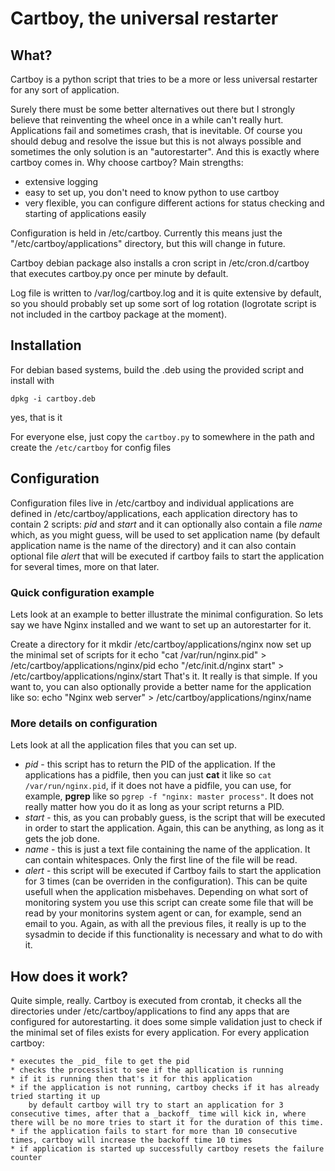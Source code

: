 # Cartboy, the universal restarter

## What?
Cartboy is a python script that tries to be a more or less universal restarter for any sort of application.

Surely there must be some better alternatives out there but I strongly believe that reinventing the wheel once in a while can't really hurt.
Applications fail and sometimes crash, that is inevitable. Of course you should debug and resolve the issue but this is not always possible and sometimes the only solution is an "autorestarter".
And this is exactly where cartboy comes in. Why choose cartboy?
Main strengths:
* extensive logging 
* easy to set up, you don't need to know python to use cartboy
* very flexible, you can configure different actions for status checking and starting of applications easily

Configuration is held in /etc/cartboy. Currently this means just the "/etc/cartboy/applications" directory, but this will change in future.

Cartboy debian package also installs a cron script in /etc/cron.d/cartboy that executes cartboy.py once per minute by default.

Log file is written to /var/log/cartboy.log and it is quite extensive by default, so you should probably set up some sort of log rotation (logrotate script is not included in the cartboy package at the moment).

## Installation

For debian based systems, build the .deb using the provided script and install with

	dpkg -i cartboy.deb

yes, that is it

For everyone else, just copy the `cartboy.py` to somewhere in the path and create the `/etc/cartboy` for config files


## Configuration 

Configuration files live in /etc/cartboy and individual applications are defined in /etc/cartboy/applications, 
each application directory has to contain 2 scripts: *pid* and *start* and it can optionally also 
contain a file *name* which, as you might guess, will be used to set application name 
(by default application name is the name of the directory) and it can also contain optional file *alert* 
that will be executed if cartboy fails to start the application for several times, more on that later.

### Quick configuration example
Lets look at an example to better illustrate the minimal configuration.
So lets say we have Nginx installed and we want to set up an autorestarter for it.

Create a directory for it 
	mkdir /etc/cartboy/applications/nginx
now set up the minimal set of scripts for it
	echo "cat /var/run/nginx.pid" >  /etc/cartboy/applications/nginx/pid
	echo "/etc/init.d/nginx start" >  /etc/cartboy/applications/nginx/start
That's it. It really is that simple. 
If you want to, you can also optionally provide a better name for the application like so:
	echo "Nginx web server" > /etc/cartboy/applications/nginx/name

### More details on configuration

Lets look at all the application files that you can set up.

* _pid_ - this script has to return the PID of the application. 
	If the applications has a pidfile, then you can just __cat__ it like so `cat /var/run/nginx.pid`, 
	if it does not have a pidfile, you can use, for example, __pgrep__ like so `pgrep -f "nginx: master process"`. 
	It does not really matter how you do it as long as your script returns a PID. 
* _start_ - this, as you can probably guess, is the script that will be executed in order to start the application. 
	Again, this can be anything, as long as it gets the job done.
* _name_ - this is just a text file containing the name of the application. It can contain whitespaces. Only the first line of the file will be read.
* _alert_ - this script will be executed if Cartboy fails to start the application for 3 times (can be overriden in the configuration). 
	This can be quite usefull when the application misbehaves. Depending on what sort of monitoring system you use this script can create some 
	file that will be read by your monitorins system agent or can, for example, send an email to you. 
	Again, as with all the previous files, it really is up to the sysadmin to decide if this functionality is necessary and what to do with it.

## How does it work?

Quite simple, really. Cartboy is executed from crontab, it checks all the directories under /etc/cartboy/applications 
to find any apps that are configured for autorestarting. it does some simple validation just to check if the minimal set of files exists for every application.
For every application cartboy:
	
	* executes the _pid_ file to get the pid
	* checks the processlist to see if the apllication is running
	* if it is running then that's it for this application
	* if the application is not running, cartboy checks if it has already tried starting it up
		by default cartboy will try to start an application for 3 consecutive times, after that a _backoff_ time will kick in, where there will be no more tries to start it for the duration of this time.
	* if the application fails to start for more than 10 consecutive times, cartboy will increase the backoff time 10 times
	* if application is started up successfully cartboy resets the failure counter
